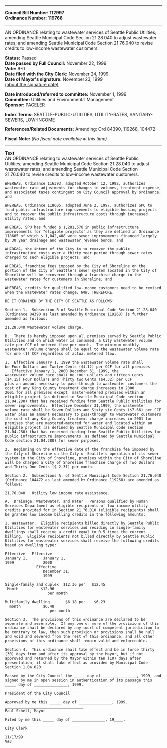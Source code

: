 * * * * *  
  
**Council Bill Number: [](#h0)[](#h2)112997**   
**Ordinance Number: 119768**  
  
* * * * *  
  
AN ORDINANCE relating to wastewater services of Seattle Public Utilities; amending Seattle Municipal Code Section 21.28.040 to adjust wastewater rates; and amending Seattle Municipal Code Section 21.76.040 to revise credits to low-income wastewater customers.  
  
**Status:** Passed   
**Date passed by Full Council:** November 22, 1999   
**Vote:** 9-0   
**Date filed with the City Clerk:** November 24, 1999   
**Date of Mayor's signature:** November 23, 1999   
[(about the signature date)](/~public/approvaldate.htm)   
  
  
**Date introduced/referred to committee:** November 1, 1999   
**Committee:** Utilities and Environmental Management   
**Sponsor:** PAGELER   
  
**Index Terms:** SEATTLE-PUBLIC-UTILITIES, UTILITY-RATES, SANITARY-SEWERS, LOW-INCOME  
  
**References/Related Documents:** Amending: Ord 84390, 119268, 104472  
  
**Fiscal Note:** *(No fiscal note available at this time)*  
  
* * * * *  
  
**Text**  
    AN ORDINANCE relating to wastewater services of Seattle Public  
    Utilities; amending Seattle Municipal Code Section 21.28.040 to adjust  
    wastewater rates; and amending Seattle Municipal Code Section  
    21.76.040 to revise credits to low-income wastewater customers.  
  
    WHEREAS, Ordinance 116393, adopted October 12, 1992, authorizes  
    wastewater rate adjustments for changes in volumes, treatment expense,  
    and associated taxes contingent on City Council approval by ordinance;  
    and  
  
    WHEREAS, Ordinance 118605, adopted June 2, 1997, authorizes SPU to  
    fund public infrastructure improvements to eligible housing projects  
    and to recover the public infrastructure costs through increased  
    utility rates; and  
  
    WHEREAS, SPU has funded $ 1,281,578 in public infrastructure  
    improvements for "eligible projects" as they are defined in Ordinance  
    118605 of which $ 1,042,408 were sewer improvements financed largely  
    by 30 year drainage and wastewater revenue bonds; and  
  
    WHEREAS, the intent of the City is to recover the public  
    infrastructure costs over a thirty year period through sewer rates  
    charged to such eligible projects; and  
  
    WHEREAS, franchise fees imposed by the City of Shoreline on the  
    portion of the City of Seattle's sewer system located in the City of  
    Shoreline will be recovered through a franchise charge in the  
    wastewater rates for customers in Shoreline; and  
  
    WHEREAS, credits for qualified low-income customers need to be revised  
    when the wastewater rates change; NOW, THEREFORE,  
  
    BE IT ORDAINED BY THE CITY OF SEATTLE AS FOLLOWS:  
  
    Section 1.  Subsection B of Seattle Municipal Code Section 21.28.040  
    (Ordinance 84390 as last amended by Ordinance 119268) is further  
    amended as follows:  
  
    21.28.040 Wastewater volume charge.  
  
    B.  There is hereby imposed upon all premises served by Seattle Public  
    Utilities and on which water is consumed, a City wastewater volume  
    rate per CCF of metered flow per month.  The minimum monthly  
    wastewater volume charge shall be equal to the wastewater volume rate  
    for one (1) CCF regardless of actual metered flow.  
  
    1.  Effective January 1, 1999 the wastewater volume rate shall  
    be Four Dollars and Twelve Cents ($4.12) per CCF for all premises  
    .  Effective January 1, 2000 December 31, 1999, the  
    wastewater volume rate shall be Four Dollars and Fifteen Cents  
    ($4.15) Four Dollars and Thirty two Cents ($4.32) per CCF  
    plus an amount necessary to pass-through to wastewater customers the  
    cost of any King County treatment charge increases in 2000  
    2001 for all premises except  master-metered premises within an  
    eligible project (as defined in Seattle Municipal Code section  
    21.04.280) that has received funding from Seattle Public Utilities for  
    sewer improvements.  Effective December 31,1999, the wastewater  
    volume rate shall be Seven Dollars and Sixty six Cents ($7.66) per CCF  
    water plus an amount necessary to pass-through to wastewater customers  
    the cost of any King County treatment charge increases in 2001 for  
    premises that are mastered-metered for water and located within an  
    eligible project (as defined by Seattle Municipal Code section  
    21.04.280) that has received funding from Seattle Public Utilities for  
    public infrastructure improvements (as defined by Seattle Municipal  
    Code section 21.04.280) for sewer purposes.  
  
    2.  Beginning on the effective date of the franchise fee imposed by  
    the City of Shoreline on the City of Seattle's operation of its sewer  
    system in the City of Shoreline, premises within the City of Shoreline  
    will be charged a City of Shoreline franchise charge of Two Dollars  
    and Thirty One Cents ($ 2.31) per month.  
  
    Section 2.  Subsections A. of Seattle Municipal Code Section 21.76.040  
    (Ordinance 104472 as last amended by Ordinance 119268) are amended as  
    follows:  
  
    21.76.040   Utility low income rate assistance.  
  
    A.  Drainage, Wastewater, and Water.  Persons qualified by Human  
    Services Department as eligible recipients of low income utility  
    credits provided for in Section 21.76.010 (eligible recipients) shall  
    be granted low income billing credits in the following amounts:  
  
    1. Wastewater.  Eligible recipients billed directly by Seattle Public  
    Utilities for wastewater services and residing in single-family  
    dwellings shall receive a credit equal to 0.5 times the current  
    billing.  Eligible recipients not billed directly by Seattle Public  
    Utilities for wastewater services shall receive the following credits  
    based on dwelling type:  
  
    Effective   Effective  
    January 1,       January 1,  
    1999             2000  
                  Effective  
                     December 31,  
                     1999  
  
    Single-family and duplex  $12.36 per   $12.45   
     Month          $12.96  
                       per month  
  
    Multifamily dwelling       $6.18 per    $6.23   
      month          $6.48  
                        per month  
  
    Section 3.  The provisions of this ordinance are declared to be  
    separate and severable.  If any one or more of the provisions of this  
    ordinance shall be declared by any court of competent jurisdiction to  
    be contrary to law, then such provision or provisions shall be null  
    and void and severed from the rest of this ordinance, and all other  
    provisions of this ordinance shall remain valid and enforceable.  
  
    Section 4.  This ordinance shall take effect and be in force thirty  
    (30) days from and after its approval by the Mayor, but if not  
    approved and returned by the Mayor within ten (10) days after  
    presentation, it shall take effect as provided by Municipal Code  
    Section 1.04.020.  
  
    Passed by the City Council the _____ day of _______________, 1999, and  
    signed by me in open session in authentication of its passage this  
    _____ day of _______________, 1999.  
    ___________________________________  
    President of the City Council  
  
    Approved by me this _____ day of _______________, 1999.  
    ___________________________________  
    Paul Schell, Mayor  
  
    Filed by me this _____ day of _______________, 19____.  
    ___________________________________  
    City Clerk  
  
    11/17/99  
    V#3  
